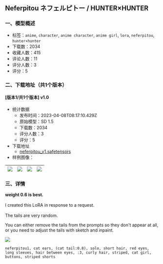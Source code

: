 ## Neferpitou ネフェルピトー / HUNTER×HUNTER
### 一、模型概述

- 标签：`anime`, `character`, `anime character`, `anime girl`, `lora`, `neferpitou`, `hunter×hunter`
- 下载数：2034
- 收藏人数：415
- 评论人数：11
- 评分人数：3
- 评分：5

### 二、下载地址（共1个版本）

#### [版本1/共1个版本] v1.0

- 统计数据
  - 发布时间：2023-04-08T08:17:10.429Z
  - 原始模型：SD 1.5
  - 下载数：2034
  - 评分人数：3
  - 评分：5
- 下载地址
  - [neferpitou_v1.safetensors](https://civitai.com/api/download/models/39788)
- 样例图像：

| <img src="https://image.civitai.com/xG1nkqKTMzGDvpLrqFT7WA/89d70961-0f88-4d9a-944f-ad4ea2a71900/width=450/440561.jpeg" /> | <img src="https://image.civitai.com/xG1nkqKTMzGDvpLrqFT7WA/91da4f2f-fb07-48f0-ad24-a0ddcce9fc00/width=450/440573.jpeg" /> | <img src="https://image.civitai.com/xG1nkqKTMzGDvpLrqFT7WA/9df434e4-b4d7-4382-5c70-d190ee256200/width=450/440560.jpeg" /> | <img src="https://image.civitai.com/xG1nkqKTMzGDvpLrqFT7WA/b68afda8-f180-4e32-f236-bb06fadba900/width=450/440599.jpeg" /> |
| ---- | ---- | ---- | ---- |


### 三、详情
<p><strong>weight 0.6 is best.</strong><br /><br />I created this LoRA in response to a request.<br /><br />The tails are very random.</p><p>You can either remove the tails from the prompts so they don't appear at all, or you need to adjust the tails with sketch and inpaint.<br /></p><p><img src="https://imagecache.civitai.com/xG1nkqKTMzGDvpLrqFT7WA/6d79c85d-52ae-4e59-0a12-7b9473d40600/width=525/6d79c85d-52ae-4e59-0a12-7b9473d40600.jpeg" /></p><p><code>neferpitou1, cat ears, (cat tail:0.8), solo, short hair, red eyes, long sleeves, hair between eyes, :3, curly hair, striped, cat girl, buttons, striped shorts</code><br /><br /></p>